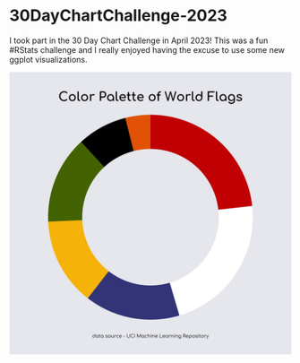 # 30DayChartChallenge-2023
I took part in the 30 Day Chart Challenge in April 2023! This was a fun #RStats challenge and I really enjoyed having the excuse to use some new ggplot visualizations. 

![Day 1: Part to Whole](https://github.com/hschmidt12/30DayChartChallenge-2023/blob/main/charts/day1_part-to-whole.jpeg)

